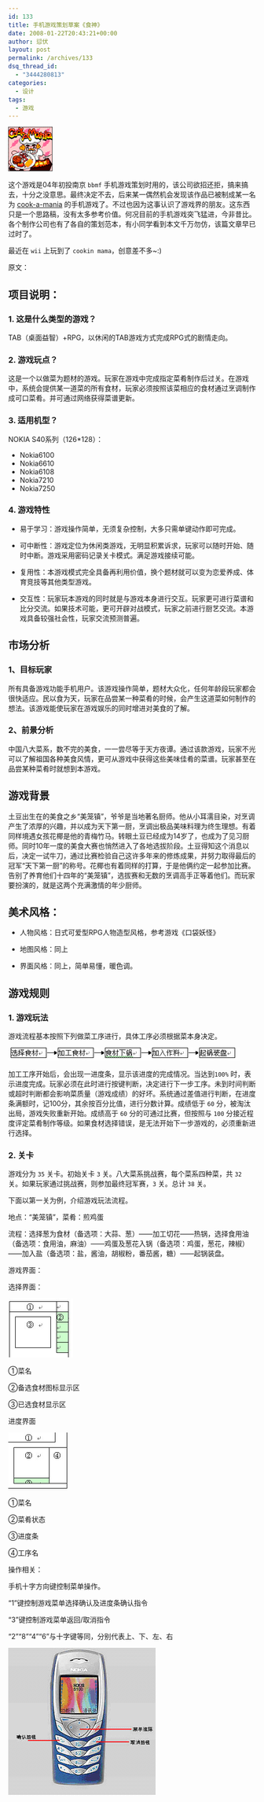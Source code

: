 ```yaml
---
id: 133
title: 手机游戏策划草案《食神》
date: 2008-01-22T20:43:21+00:00
author: 愆伏
layout: post
permalink: /archives/133
dsq_thread_id:
  - "3444280813"
categories:
  - 设计
tags:
  - 游戏
---
```

![cookinmaster](/wp-content/uploads/200801/24_212221_cookinmaster.gif)

这个游戏是04年初投南京 `bbmf` 手机游戏策划时用的，该公司欲招还拒，搞来搞去，十分之没意思。最终决定不去，后来某一偶然机会发现该作品已被制成某一名为 [cook-a-mania](http://web.archive.org/web/20041207213423/www.bbmf.net/gamedetails.php?pid=70) 的手机游戏了。不过也因为这事认识了游戏界的朋友。这东西只是一个思路稿，没有太多参考价值。何况目前的手机游戏突飞猛进，今非昔比。各个制作公司也有了各自的策划范本，有小同学看到本文千万勿仿，该篇文章早已过时了。
  
最近在 `wii` 上玩到了 `cookin mama`，创意差不多~:)

原文：

## 项目说明：
  
### 1. 这是什么类型的游戏？
  
TAB（桌面益智）+RPG，以休闲的TAB游戏方式完成RPG式的剧情走向。

### 2. 游戏玩点？
  
这是一个以做菜为题材的游戏。玩家在游戏中完成指定菜肴制作后过关。在游戏中，系统会提供某一道菜的所有食材，玩家必须按照该菜相应的食材通过烹调制作成可口菜肴。并可通过网络获得菜谱更新。

### 3. 适用机型？
  
NOKIA S40系列（126*128）：
- Nokia6100
- Nokia6610
- Nokia6108
- Nokia7210
- Nokia7250


### 4. 游戏特性
  
- 易于学习：游戏操作简单，无须复杂控制，大多只需单键动作即可完成。
  
- 可中断性：游戏定位为休闲类游戏，无明显积累诉求，玩家可以随时开始、随时中断。游戏采用密码记录关卡模式。满足游戏接续可能。
  
- 复用性：本游戏模式完全具备再利用价值，换个题材就可以变为恋爱养成、体育竞技等其他类型游戏。
  
- 交互性：玩家玩本游戏的同时就是与游戏本身进行交互。玩家更可进行菜谱和比分交流。如果技术可能，更可开辟对战模式，玩家之前进行厨艺交流。本游戏具备较强社会性，玩家交流预测普遍。

## 市场分析
  
### 1、目标玩家

所有具备游戏功能手机用户。该游戏操作简单，题材大众化，任何年龄段玩家都会很快适应。民以食为天，玩家在品尝某一种菜肴的时候，会产生这道菜如何制作的想法。该游戏能使玩家在游戏娱乐的同时增进对美食的了解。

### 2、前景分析

中国八大菜系，数不完的美食，一一尝尽等于天方夜谭。通过该款游戏，玩家不光可以了解祖国各种美食风情，更可从游戏中获得这些美味佳肴的菜谱。玩家甚至在品尝某种菜肴时就想到本游戏。

## 游戏背景
  
土豆出生在的美食之乡“美笼镇”，爷爷是当地著名厨师。他从小耳濡目染，对烹调产生了浓厚的兴趣，并以成为天下第一厨，烹调出极品美味料理为终生理想。有着同样境遇女孩花椰是他的青梅竹马。转眼土豆已经成为14岁了，也成为了见习厨师。同时10年一度的美食大赛也悄然进入了各地选拔阶段。土豆得知这个消息以后，决定一试牛刀，通过比赛检验自己这许多年来的修炼成果，并努力取得最后的冠军“天下第一厨”的称号。花椰也有着同样的打算，于是他俩约定一起参加比赛。告别了养育他们十四年的“美笼镇”，选拔赛和无数的烹调高手正等着他们。而玩家要扮演的，就是这两个充满激情的年少厨师。
  
## 美术风格：
  
- 人物风格：日式可爱型RPG人物造型风格，参考游戏《口袋妖怪》
  
- 地图风格：同上
  
- 界面风格：同上，简单易懂，暖色调。

## 游戏规则
  
### 1. 游戏玩法
  
游戏流程基本按照下列做菜工序进行，具体工序必须根据菜本身决定。
  
![flow](/wp-content/uploads/200801/22_204712_200481621311350110.jpg)

加工工序开始后，会出现一进度条，显示该进度的完成情况。当达到`100%` 时，表示进度完成。玩家必须在此时进行按键判断，决定进行下一步工序。未到时间判断或超时判断都会影响菜质量（游戏成绩）的好坏。系统通过差值进行判断，在进度条满额时，记100分，其余按百分比值，进行分数计算。成绩低于 `60` 分，被淘汰出局，游戏失败重新开始。成绩高于 `60` 分的可通过比赛，但按照与 `100` 分接近程度评定菜肴制作等级。如果食材选择错误，是无法开始下一步游戏的，必须重新进行选择。

### 2. 关卡

游戏分为 `35` 关卡。初始关卡 `3` 关。八大菜系挑战赛，每个菜系四种菜，共 `32` 关。如果玩家通过挑战赛，则参加最终冠军赛，`3` 关。总计 `38` 关。
  
下面以第一关为例，介绍游戏玩法流程。

地点：“美笼镇”，菜肴：煎鸡蛋

流程：选择葱为食材（备选项：大蒜、葱）——加工切花——热锅，选择食用油（备选项：食用油，麻油）——鸡蛋及葱花入锅（备选项：鸡蛋，葱花，辣椒）——加入盐（备选项：盐，酱油，胡椒粉，番茄酱，糖）——起锅装盘。

游戏界面：
  
选择界面：
  
<a href="/wp-content/uploads/200801/22_204804_200481621321671918.jpg" target="_blank"><img src="/wp-content/uploads/200801/22_204804_200481621321671918.jpg" alt="/wp-content/uploads/200801/22_204804_200481621321671918.jpg" /></a>
  
①菜名
  
②备选食材图标显示区
  
③已选食材显示区
  
进度界面
  
<a href="/wp-content/uploads/200801/22_204839_200481621331055246.jpg" target="_blank"><img src="/wp-content/uploads/200801/22_204839_200481621331055246.jpg" alt="/wp-content/uploads/200801/22_204839_200481621331055246.jpg" /></a>

①菜名
  
②菜肴状态
  
③进度条
  
④工序名
  
操作相关：
  
手机十字方向键控制菜单操作。
  
“1”键控制游戏菜单选择确认及进度条确认指令
  
“3”键控制游戏菜单返回/取消指令

“2”“8”“4”“6”与十字键等同，分别代表上、下、左、右

<a href="/wp-content/uploads/200801/22_204904_200481621341567156.jpg" target="_blank"><img src="/wp-content/uploads/200801/22_204904_200481621341567156.jpg" alt="/wp-content/uploads/200801/22_204904_200481621341567156.jpg" /></a>